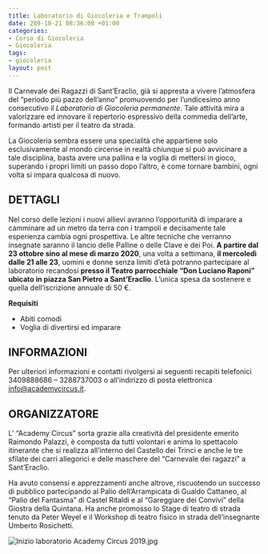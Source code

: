 ```yaml
---
title: Laboratorio di Giocoleria e Trampoli
date: 209-10-21 08:36:00 +01:00
categories:
- Corso di Giocoleria
- Giocoleria
tags:
- giocoleria
layout: post
---
```


Il Carnevale dei Ragazzi di Sant’Eraclio, già si appresta a vivere l’atmosfera del “periodo più pazzo dell’anno” promuovendo per l’undicesimo anno consecutivo il *Laboratorio di Giocoleria permanente*. Tale attività mira a valorizzare ed innovare il repertorio espressivo della commedia dell’arte, formando artisti per il teatro da strada.

La Giocoleria sembra essere una specialità che appartiene solo esclusivamente al mondo circense in realtà chiunque si può avvicinare a tale disciplina, basta avere una pallina e la voglia di mettersi in gioco, superando i propri limiti un passo dopo l’altro, è come tornare bambini, ogni volta si impara qualcosa di nuovo.

## DETTAGLI
Nel corso delle lezioni i nuovi allievi avranno l’opportunità di imparare a camminare ad un metro da terra con i trampoli e decisamente tale esperienza cambia ogni prospettiva. Le altre tecniche che verranno insegnate saranno il lancio delle Palline o delle Clave e dei Poi. **A partire dal 23 ottobre sino al mese di marzo 2020**, una volta a settimana, **il mercoledì dalle 21 alle 23**, uomini e donne senza limiti d’età potranno partecipare al laboratorio recandosi **presso il Teatro parrocchiale “Don Luciano Raponi” ubicato in piazza San Pietro a Sant’Eraclio**. L’unica spesa da sostenere e quella dell’iscrizione annuale di 50 €.

**Requisiti**
* Abiti comodi
* Voglia di divertirsi ed imparare

## INFORMAZIONI

Per ulteriori informazioni e contatti rivolgersi ai seguenti recapiti telefonici 
3409888686 – 3288737003 o all’indirizzo di posta elettronica info@academycircus.it.

## ORGANIZZATORE

L’ “Academy Circus” sorta grazie alla creatività del presidente emerito Raimondo Palazzi, è composta da tutti volontari e anima lo spettacolo itinerante che si realizza all’interno del Castello dei Trinci e anche le tre sfilate dei carri allegorici e delle maschere del “Carnevale dei ragazzi” a Sant’Eraclio.

Ha avuto consensi e apprezzamenti anche altrove, riscuotendo un successo di pubblico partecipando al Palio dell’Arrampicata di Gualdo Cattaneo, al “Palio del Fantasma” di Castel Ritaldi e al “Gareggiare dei Convivi” della Giostra della Quintana. Ha anche promosso lo Stage di teatro di strada tenuto da Peter Weyel e il Workshop di teatro fisico in strada dell’insegnante Umberto Rosichetti.


![Inizio laboratorio Academy Circus 2019.jpg](/uploads/carnevale-2019.jpg)

